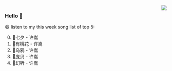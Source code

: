<img align="right"  src="https://github-readme-stats.vercel.app/api/top-langs/?username=kvnZero" />

### Hello 👋

😄 listen to my this week song list of top 5:

0. 🌈七夕 - 许嵩
1. 🌈有桃花 - 许嵩
2. 🌈乌鸦 - 许嵩
3. 🌈庞贝 - 许嵩
4. 🌈幻听 - 许嵩

